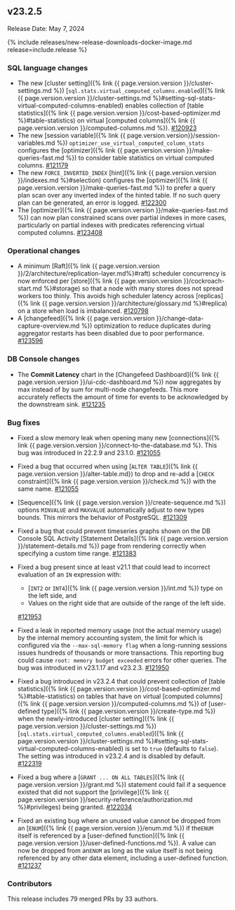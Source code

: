 ## v23.2.5

Release Date: May 7, 2024

{% include releases/new-release-downloads-docker-image.md release=include.release %}

<h3 id="v23-2-5-sql-language-changes">SQL language changes</h3>

- The new [cluster setting]({% link {{ page.version.version }}/cluster-settings.md %}) [`sql.stats.virtual_computed_columns.enabled`]({% link {{ page.version.version }}/cluster-settings.md %}#setting-sql-stats-virtual-computed-columns-enabled) enables collection of [table statistics]({% link {{ page.version.version }}/cost-based-optimizer.md %}#table-statistics) on virtual [computed columns]({% link {{ page.version.version }}/computed-columns.md %}). [#120923][#120923]
- The new [session variable]({% link {{ page.version.version}}/session-variables.md %}) `optimizer_use_virtual_computed_column_stats` configures the [optimizer]({% link {{ page.version.version }}/make-queries-fast.md %}) to consider table statistics on virtual computed columns. [#121179][#121179]
- The new `FORCE_INVERTED_INDEX` [hint]({% link {{ page.version.version }}/indexes.md %}#selection) configures the [optimizer]({% link {{ page.version.version }}/make-queries-fast.md %}) to prefer a query plan scan over any inverted index of the hinted table. If no such query plan can be generated, an error is logged. [#122300][#122300]
- The [optimizer]({% link {{ page.version.version }}/make-queries-fast.md %}) can now plan constrained scans over partial indexes in more cases, particularly on partial indexes with predicates referencing virtual computed columns. [#123408][#123408]

<h3 id="v23-2-5-operational-changes">Operational changes</h3>

- A minimum [Raft]({% link {{ page.version.version }}/2/architecture/replication-layer.md%}#raft) scheduler concurrency is now enforced per [store]({% link {{ page.version.version }}/cockroach-start.md %}#storage) so that a node with many stores does not spread workers too thinly. This avoids high scheduler latency across [replicas]({% link {{ page.version.version }}/architecture/glossary.md %}#replica) on a store when load is imbalanced. [#120798][#120798]
- A [changefeed]({% link {{ page.version.version }}/change-data-capture-overview.md %}) optimization to reduce duplicates during aggregator restarts has been disabled due to poor performance. [#123596][#123596]

<h3 id="v23-2-5-db-console-changes">DB Console changes</h3>

- The **Commit Latency** chart in the [Changefeed Dashboard]({% link {{ page.version.version }}/ui-cdc-dashboard.md %}) now aggregates by max instead of by sum for multi-node changefeeds. This more accurately reflects the amount of time for events to be acknowledged by the downstream sink. [#121235][#121235]

<h3 id="v23-2-5-bug-fixes">Bug fixes</h3>

- Fixed a slow memory leak when opening many new [connections]({% link {{ page.version.version }}/connect-to-the-database.md %}. This bug was introduced in 22.2.9 and 23.1.0. [#121055][#121055]
- Fixed a bug that occurred when using [`ALTER TABLE`]({% link {{ page.version.version }}/alter-table.md}) to drop and re-add a [`CHECK` constraint]({% link {{ page.version.version }}/check.md %}) with the same name. [#121055][#121055]
- [Sequence]({% link {{ page.version.version }}/create-sequence.md %}) options `MINVALUE` and `MAXVALUE` automatically adjust to new types bounds. This mirrors the behavior of PostgreSQL. [#121309][#121309]
- Fixed a bug that could prevent timeseries graphs shown on the DB Console SQL Activity [Statement Details]({% link {{ page.version.version }}/statement-details.md %}) page from rendering correctly when specifying a custom time range. [#121383][#121383]
- Fixed a bug present since at least v21.1 that could lead to incorrect evaluation of an `IN` expression with:
    - [`INT2` or `INT4`]({% link {{ page.version.version }}/int.md %}) type on the left side, and
    - Values on the right side that are outside of the range of the left side.

    [#121953][#121953]
- Fixed a leak in reported memory usage (not the actual memory usage) by the internal memory accounting system, the limit for which is configured via the `--max-sql-memory flag` when a long-running sessions issues hundreds of thousands or more transactions. This reporting bug could cause `root: memory budget exceeded` errors for other queries. The bug was introduced in v23.1.17 and v23.2.3. [#121950][#121950]
- Fixed a bug introduced in v23.2.4 that could prevent collection of [table statistics]({% link {{ page.version.version }}/cost-based-optimizer.md %}#table-statistics) on tables that have on virtual [computed columns]({% link {{ page.version.version }}/computed-columns.md %})  of [user-defined type]({% link {{ page.version.version }}/create-type.md %}) when the newly-introduced [cluster setting]({% link {{ page.version.version }}/cluster-settings.md %}) [`sql.stats.virtual_computed_columns.enabled`]({% link {{ page.version.version }}/cluster-settings.md %}#setting-sql-stats-virtual-computed-columns-enabled) is set to `true` (defaults to `false`). The setting was introduced in v23.2.4 and is disabled by default. [#122319][#122319]
- Fixed a bug where a [`GRANT ... ON ALL TABLES`]({% link {{ page.version.version }}/grant.md %}) statement could fail if a sequence existed that did not support the [privilege]({% link {{ page.version.version }}/security-reference/authorization.md %}#privileges) being granted. [#122034][#122034]
- Fixed an existing bug where an unused value cannot be dropped from an [`ENUM`]({% link {{ page.version.version }}/enum.md %}) if the`ENUM` itself is referenced by a [user-defined function]({% link {{ page.version.version }}/user-defined-functions.md %}). A value can now be dropped from an`ENUM` as long as the value itself is not being referenced by any other data element, including a user-defined function. [#121237][#121237]

<div class="release-note-contributors" markdown="1">

<h3 id="v23-2-5-contributors">Contributors</h3>

This release includes 79 merged PRs by 33 authors.

</div>

[#120798]: https://github.com/cockroachdb/cockroach/pull/120798
[#120923]: https://github.com/cockroachdb/cockroach/pull/120923
[#121055]: https://github.com/cockroachdb/cockroach/pull/121055
[#121179]: https://github.com/cockroachdb/cockroach/pull/121179
[#121235]: https://github.com/cockroachdb/cockroach/pull/121235
[#121237]: https://github.com/cockroachdb/cockroach/pull/121237
[#121309]: https://github.com/cockroachdb/cockroach/pull/121309
[#121383]: https://github.com/cockroachdb/cockroach/pull/121383
[#121950]: https://github.com/cockroachdb/cockroach/pull/121950
[#121953]: https://github.com/cockroachdb/cockroach/pull/121953
[#122034]: https://github.com/cockroachdb/cockroach/pull/122034
[#122162]: https://github.com/cockroachdb/cockroach/pull/122162
[#122229]: https://github.com/cockroachdb/cockroach/pull/122229
[#122300]: https://github.com/cockroachdb/cockroach/pull/122300
[#122319]: https://github.com/cockroachdb/cockroach/pull/122319
[#123408]: https://github.com/cockroachdb/cockroach/pull/123408
[#123596]: https://github.com/cockroachdb/cockroach/pull/123596
[622cd1c76]: https://github.com/cockroachdb/cockroach/commit/622cd1c76
[894f152fa]: https://github.com/cockroachdb/cockroach/commit/894f152fa
